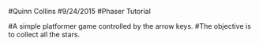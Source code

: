 #Quinn Collins
#9/24/2015
#Phaser Tutorial

#A simple platformer game controlled by the arrow keys.
#The objective is to collect all the stars. 
